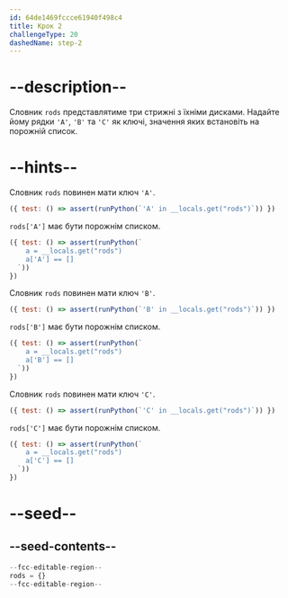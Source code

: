 ```yaml
---
id: 64de1469fccce61940f498c4
title: Крок 2
challengeType: 20
dashedName: step-2
---
```


# --description--

Словник `rods` представлятиме три стрижні з їхніми дисками. Надайте йому рядки `'A'`, `'B'` та `'C'` як ключі, значення яких встановіть на порожній список.

# --hints--

Словник `rods` повинен мати ключ `'A'`.

```js
({ test: () => assert(runPython(`'A' in __locals.get("rods")`)) })

```

`rods['A']` має бути порожнім списком.

```js
({ test: () => assert(runPython(`
    a = __locals.get("rods")
    a['A'] == []
  `))
})
```

Словник `rods` повинен мати ключ `'B'`.

```js
({ test: () => assert(runPython(`'B' in __locals.get("rods")`)) })

```

`rods['B']` має бути порожнім списком.

```js
({ test: () => assert(runPython(`
    a = __locals.get("rods")
    a['B'] == []
  `))
})
```

Словник `rods` повинен мати ключ `'C'`.

```js
({ test: () => assert(runPython(`'C' in __locals.get("rods")`)) })

```

`rods['C']` має бути порожнім списком.

```js
({ test: () => assert(runPython(`
    a = __locals.get("rods")
    a['C'] == []
  `))
})
```

# --seed--

## --seed-contents--

```py
--fcc-editable-region--
rods = {}
--fcc-editable-region--
```
